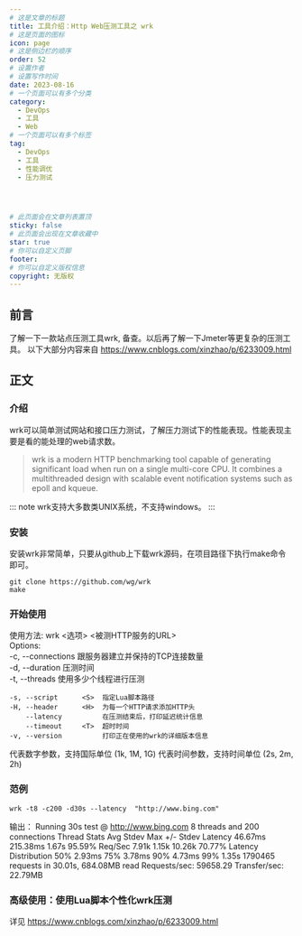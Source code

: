 ```yaml
---
# 这是文章的标题
title: 工具介绍：Http Web压测工具之 wrk
# 这是页面的图标
icon: page
# 这是侧边栏的顺序
order: 52
# 设置作者
# 设置写作时间
date: 2023-08-16
# 一个页面可以有多个分类
category:
  - DevOps
  - 工具
  - Web
# 一个页面可以有多个标签
tag:
  - DevOps
  - 工具
  - 性能调优
  - 压力测试




# 此页面会在文章列表置顶
sticky: false
# 此页面会出现在文章收藏中
star: true
# 你可以自定义页脚
footer: 
# 你可以自定义版权信息
copyright: 无版权
---
```




## 前言

了解一下一款站点压测工具wrk, 备查。以后再了解一下Jmeter等更复杂的压测工具。
以下大部分内容来自 https://www.cnblogs.com/xinzhao/p/6233009.html 



## 正文

### 介绍

wrk可以简单测试网站和接口压力测试，了解压力测试下的性能表现。性能表现主要是看的能处理的web请求数。

>wrk is a modern HTTP benchmarking tool capable of generating significant load when run on a single multi-core CPU. It combines a multithreaded design with scalable event notification systems such as epoll and kqueue.

::: note
wrk支持大多数类UNIX系统，不支持windows。
:::


### 安装

安装wrk非常简单，只要从github上下载wrk源码，在项目路径下执行make命令即可。

```shell
git clone https://github.com/wg/wrk
make

```

### 开始使用


使用方法: wrk <选项> <被测HTTP服务的URL>                            
  Options:                                            
    -c, --connections <N>  跟服务器建立并保持的TCP连接数量  
    -d, --duration    <T>  压测时间           
    -t, --threads     <N>  使用多少个线程进行压测   
                                                      
    -s, --script      <S>  指定Lua脚本路径       
    -H, --header      <H>  为每一个HTTP请求添加HTTP头      
        --latency          在压测结束后，打印延迟统计信息   
        --timeout     <T>  超时时间     
    -v, --version          打印正在使用的wrk的详细版本信息
                                                      
  <N>代表数字参数，支持国际单位 (1k, 1M, 1G)
  <T>代表时间参数，支持时间单位 (2s, 2m, 2h)


### 范例

```shell
wrk -t8 -c200 -d30s --latency  "http://www.bing.com"
```

输出：
Running 30s test @ http://www.bing.com
  8 threads and 200 connections
  Thread Stats   Avg      Stdev     Max   +/- Stdev
    Latency    46.67ms  215.38ms   1.67s    95.59%
    Req/Sec     7.91k     1.15k   10.26k    70.77%
  Latency Distribution
     50%    2.93ms
     75%    3.78ms
     90%    4.73ms
     99%    1.35s 
  1790465 requests in 30.01s, 684.08MB read
Requests/sec:  59658.29
Transfer/sec:     22.79MB



### 高级使用：使用Lua脚本个性化wrk压测

详见  https://www.cnblogs.com/xinzhao/p/6233009.html